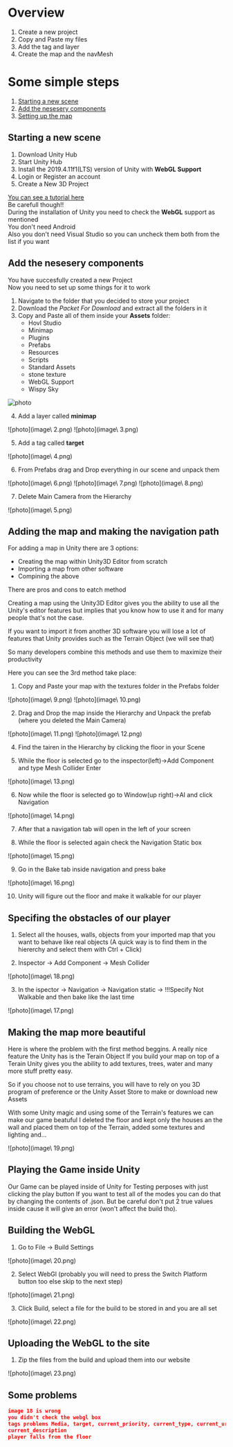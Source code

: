 # Overview

1. Create a new project
2. Copy and Paste my files
3. Add the tag and layer
4. Create the map and the navMesh

# Some simple steps

1. [Starting a new scene](#starting-a-new-scene)
2. [Add the nesesery components](##add-the-nesesery-components)
3. [Setting up the map](#adding-the-map-and-making-the-navigation-path)

## Starting a new scene

1. Download Unity Hub
2. Start Unity Hub
3. Install the 2019.4.11f1(LTS) version of Unity with **WebGL Support**
4. Login or Register an account
5. Create a New 3D Project

[You can see a tutorial here](https://www.youtube.com/watch?v=Y7zjEQrJVzY)  
Be carefull though!!  
During the installation of Unity you need to check the
**WebGL** support as mentioned  
You don't need Android  
Also you don't need Visual Studio so you can uncheck them both
from the list if you want  

## Add the nesesery components

You have succesfully created a new Project  
Now you need to set up some things for it to work  

1. Navigate to the folder that you decided to store your project
2. Download the *Packet For Download* and extract all the folders in it
3. Copy and Paste all of them inside your **Assets** folder:
   - Hovl Studio
   - Minimap
   - Plugins
   - Prefabs
   - Resources
   - Scripts
   - Standard Assets
   - stone texture
   - WebGL Support
   - Wispy Sky

![photo](image.png)

4. Add a layer called **minimap**

![photo](image\ 2.png)
![photo](image\ 3.png)

5. Add a tag called **target**

![photo](image\ 4.png)

6. From Prefabs drag and Drop everything in our scene and unpack them

![photo](image\ 6.png)
![photo](image\ 7.png)
![photo](image\ 8.png)

7. Delete Main Camera from the Hierarchy

![photo](image\ 5.png)

## Adding the map and making the navigation path

For adding a map in Unity there are 3 options:  

- Creating the map within Unity3D Editor from scratch
- Importing a map from other software
- Compining the above

There are pros and cons to eatch method

Creating a map using the Unity3D Editor gives you the ability to
use all the Unity's editor features but implies that
you know how to use it and for many people that's not the case.

If you want to import it from another 3D software you will lose a lot of features
that Unity provides such as the Terrain Object (we will see that)

So many developers combine this methods and use them to maximize their productivity

Here you can see the 3rd method take place:

1. Copy and Paste your map with the textures folder in the Prefabs folder

![photo](image\ 9.png)
![photo](image\ 10.png)

2. Drag and Drop the map inside the Hierarchy and Unpack the prefab (where you deleted the Main Camera)

![photo](image\ 11.png)
![photo](image\ 12.png)

4. Find the tairen in the Hierarchy by clicking the floor in your Scene

5. While the floor is selected go to the inspector(left)->Add Component and type
Mesh Collider Enter

![photo](image\ 13.png)

6. Now while the floor is selected go to Window(up right)->AI and click Navigation

![photo](image\ 14.png)

7. After that a navigation tab will open in the left of your screen

8. While the floor is selected again check the Navigation Static box

![photo](image\ 15.png)

9. Go in the Bake tab inside navigation and press bake

![photo](image\ 16.png)

10. Unity will figure out the floor and make it walkable for our player

## Specifing the obstacles of our player

1. Select all the houses, walls, objects from your imported map that you want to behave like real objects (A quick way is to find them in the hiererchy and select them with Ctrl + Click)

2. Inspector -> Add Component -> Mesh Collider

![photo](image\ 18.png)

3. In the ispector -> Navigation -> Navigation static -> !!!Specify Not Walkable and then bake like the last time

![photo](image\ 17.png)

## Making the map more beautiful

Here is where the problem with the first method beggins. A really nice feature the Unity has is the Terain Object
If you build your map on top of a Terain Unity gives you the ability to add textures, trees, water and many more stuff
pretty easy.

So if you choose not to use terrains, you will have to rely on you 3D program of preference or the Unity Asset Store to make 
or download new Assets

With some Unity magic and using some of the Terrain's features we can make our game beatuful
I deleted the floor and kept only the houses an the wall and placed them on top of the Terrain, added some textures and lighting and...

![photo](image\ 19.png)

## Playing the Game inside Unity

Our Game can be played inside of Unity for Testing perposes with just clicking the play button
If you want to test all of the modes you can do that by changing the contents of .json. But be careful
don't put 2 true values inside cause it will give an error (won't affect the build tho).

## Building the WebGL

1. Go to File -> Build Settings

![photo](image\ 20.png)

2. Select WebGl (probably you will need to press the Switch Platform button too else skip to the next step)

![photo](image\ 21.png)

3. Click Build, select a file for the build to be stored in and you are all set

![photo](image\ 22.png)

## Uploading the WebGL to the site

1. Zip the files from the build and upload them into our website

![photo](image\ 23.png)

## Some problems


```json
image 18 is wrong
you didn't check the webgl box  
tags problems Media, target, current_priority, current_type, current_url,
current_description  
player falls from the floor
```
